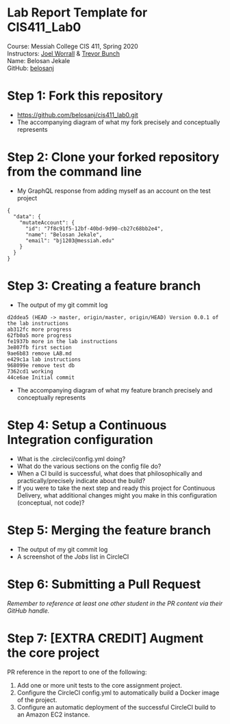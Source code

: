 # Lab Report Template for CIS411_Lab0
Course: Messiah College CIS 411, Spring 2020<br/>
Instructors: [Joel Worrall](https://github.com/tangollama) & [Trevor Bunch](https://github.com/trevordbunch)<br/>
Name: Belosan Jekale<br/>
GitHub: [belosanj](https://github.com/belosanj)<br/>

# Step 1: Fork this repository
- https://github.com/belosanj/cis411_lab0.git
- The accompanying diagram of what my fork precisely and conceptually represents

# Step 2: Clone your forked repository from the command line
- My GraphQL response from adding myself as an account on the test project
```
{
  "data": {
    "mutateAccount": {
      "id": "7f8c91f5-12bf-40bd-9d90-cb27c68bb2e4",
      "name": "Belosan Jekale",
      "email": "bj1203@messiah.edu"
    }
  }
}
```

# Step 3: Creating a feature branch
- The output of my git commit log
```
d2ddea5 (HEAD -> master, origin/master, origin/HEAD) Version 0.0.1 of the lab instructions
ab312fc more progress
62fb0a5 more progress
fe1937b more in the lab instructions
3e807fb first section
9ae6b83 remove LAB.md
e429c1a lab instructions
968099e remove test db
7362cd1 working
44ce6ae Initial commit
```
- The accompanying diagram of what my feature branch precisely and conceptually represents

# Step 4: Setup a Continuous Integration configuration
- What is the .circleci/config.yml doing?
- What do the various sections on the config file do?
- When a CI build is successful, what does that philosophically and practically/precisely indicate about the build?
- If you were to take the next step and ready this project for Continuous Delivery, what additional changes might you make in this configuration (conceptual, not code)?

# Step 5: Merging the feature branch
* The output of my git commit log
* A screenshot of the _Jobs_ list in CircleCI

# Step 6: Submitting a Pull Request
_Remember to reference at least one other student in the PR content via their GitHub handle._

# Step 7: [EXTRA CREDIT] Augment the core project
PR reference in the report to one of the following:
1. Add one or more unit tests to the core assignment project. 
2. Configure the CircleCI config.yml to automatically build a Docker image of the project.
3. Configure an automatic deployment of the successful CircleCI build to an Amazon EC2 instance.
